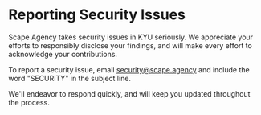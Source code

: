 # Reporting Security Issues

Scape Agency takes security issues in KYU seriously. We appreciate your efforts to responsibly disclose your findings, and will make every effort to acknowledge your contributions.

To report a security issue, email [security@scape.agency](mailto:security@scape.agency) and include the word "SECURITY" in the subject line.

We'll endeavor to respond quickly, and will keep you updated throughout the process.
